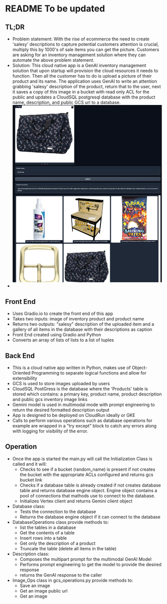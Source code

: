 # README To be updated


## TL;DR
- Problem statement: With the rise of ecommerce the need to create 'salesy' descriptions to capture potential customers attention is crucial, multiply this by 1000's of sale items you can get the picture. Customers are asking for an inventory management solution where they can automate the above problem statement.  
- Solution: This cloud native app is a GenAI inventory management solution that upon startup will provision the cloud resources it needs to function.  Then all the customer has to do is upload a picture of their product and its name.  The application uses GenAI to write an attention grabbing 'salesy' description of the product, return that to the user, next it saves a copy of this image in a bucket with read only ACL for the public and updates a CloudSQL postgresql database with the product name, description, and public GCS url to a database.
![FrontEnd.png](FrontEnd.png)
- 
## Front End
- Uses Gradio.io to create the front end of this app
- Takes two inputs: image of inventory product and product name
- Returns two outputs: "salesy" description of the uploaded item and 
a gallery of all items in the database with their descriptions as caption
- Front End created using Gradio and Python
- Converts an array of lists of lists to a list of tuples

## Back End
- This is a cloud native app written in Python, makes use of Object-Oriented Programming to separate logical functions and allow for extensibility
- GCS is used to store images uploaded by users
- CloudSQL PostGress is the database where the 'Products' table is stored which contains: a primary key, product name, product description and public gcs inventory image links
- Gemini model is used in multimodal mode with prompt engineering to return the desired formatted description output
- App is designed to be deployed on CloudRun ideally or GKE
- Calls to perform various operations such as database operations for example are wrapped in a "try except" block to catch any errors along with logging for visibility of the error.

## Operation
- Once the app is started the main.py will call the Initialization Class is called and it will:
  - Checks to see if a bucket (random_name) is present if not creates the bucket with the appropriate ACLs configured and returns gcs bucket link
  - Checks if a database table is already created if not creates database table and returns database engine object.  Engine object contains a pool of connections that mathods use to connect to the database.
  - Initializes Vertex client and returns Gemini client object
- Database class: 
  - Tests the connection to the database
  - Returns the database engine object if it can connect to the database
- DatabaseOperations class provide methods to:
  - list the tables in a database
  - Get the contents of a table
  - Insert rows into a table
  - Get only the description of a product
  - Truncate the table (delete all items in the table)
- Description class:
  - Composes the multipart prompt for the multimodal GenAI Model
  - Performs prompt engineering to get the model to provide the desired response 
  - returns the GenAI response to the caller
- Image_Ops class in gcs_operations.py provide methods to:
  - Save an image
  - Get an image public url
  - Get an image 
